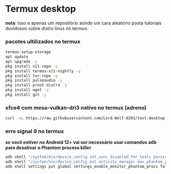 # Termux desktop
**nota**: isso e apenas um repositório aonde um cara aleatório posta tutoriais duvidosos sobre distro linux no termux.
### pacotes ultilizados no termux

```sh
termux-setup-storage
apt update
apt upgrade -y
pkg install x11-repo -y
pkg install termux-x11-nightly -y
pkg install tur-repo -y
pkg install pulseaudio -y
pkg install proot-distro -y
pkg install wget -y
pkg install git -y
```
### xfce4 com mesa-vulkan-dri3 nativo no termux (adreno)

```sh
curl -sL https://raw.githubusercontent.com/Lord-Wolf-0203/test-desktop-termux/refs/heads/main/install-xfce4-mesa-vulkan-dri3.sh -o install.sh && chmod +x install.sh && ./install.sh
```

### erro signal 9 no termux 
**se você estiver no Android 12+ vai ser necessário usar comandos adb para desativar o Phantom process killer**

```sh
adb shell "/system/bin/device_config set_sync_disabled_for_tests persistent"
adb shell "/system/bin/device_config put activity_manager max_phantom_processes 2147483647"
adb shell settings put global settings_enable_monitor_phantom_procs false
```
